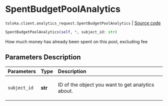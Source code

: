 # SpentBudgetPoolAnalytics
`toloka.client.analytics_request.SpentBudgetPoolAnalytics` | [Source code](https://github.com/Toloka/toloka-kit/blob/v0.1.26/src/client/analytics_request.py#L126)

```python
SpentBudgetPoolAnalytics(self, *, subject_id: str)
```

How much money has already been spent on this pool, excluding fee

## Parameters Description

| Parameters | Type | Description |
| :----------| :----| :-----------|
`subject_id`|**str**|<p>ID of the object you want to get analytics about.</p>
